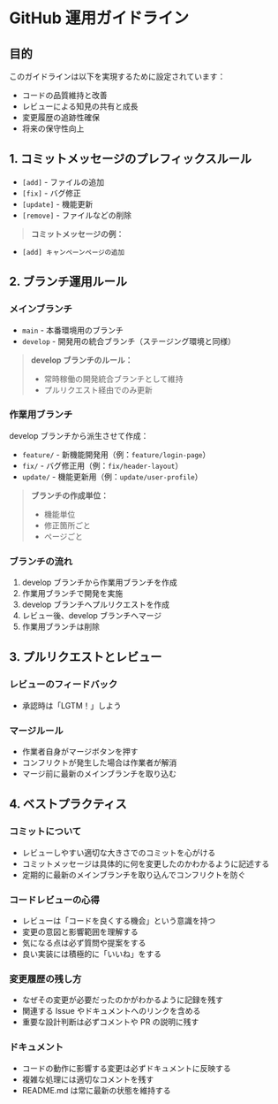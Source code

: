 # GitHub 運用ガイドライン

## 目的

このガイドラインは以下を実現するために設定されています：

-   コードの品質維持と改善
-   レビューによる知見の共有と成長
-   変更履歴の追跡性確保
-   将来の保守性向上

## 1. コミットメッセージのプレフィックスルール

-   `[add]` - ファイルの追加
-   `[fix]` - バグ修正
-   `[update]` - 機能更新
-   `[remove]` - ファイルなどの削除

> **コミットメッセージの例：**

-   `[add] キャンペーンページの追加`

## 2. ブランチ運用ルール

### メインブランチ

-   `main` - 本番環境用のブランチ
-   `develop` - 開発用の統合ブランチ（ステージング環境と同様）

> **develop ブランチのルール：**
>
> -   常時稼働の開発統合ブランチとして維持
> -   プルリクエスト経由でのみ更新

### 作業用ブランチ

develop ブランチから派生させて作成：

-   `feature/` - 新機能開発用（例：`feature/login-page`）
-   `fix/` - バグ修正用（例：`fix/header-layout`）
-   `update/` - 機能更新用（例：`update/user-profile`）

> **ブランチの作成単位：**
>
> -   機能単位
> -   修正箇所ごと
> -   ページごと

### ブランチの流れ

1. develop ブランチから作業用ブランチを作成
2. 作業用ブランチで開発を実施
3. develop ブランチへプルリクエストを作成
4. レビュー後、develop ブランチへマージ
5. 作業用ブランチは削除

## 3. プルリクエストとレビュー

### レビューのフィードバック

-   承認時は「LGTM！」しよう

### マージルール

-   作業者自身がマージボタンを押す
-   コンフリクトが発生した場合は作業者が解消
-   マージ前に最新のメインブランチを取り込む

## 4. ベストプラクティス

### コミットについて

-   レビューしやすい適切な大きさでのコミットを心がける
-   コミットメッセージは具体的に何を変更したのかわかるように記述する
-   定期的に最新のメインブランチを取り込んでコンフリクトを防ぐ

### コードレビューの心得

-   レビューは「コードを良くする機会」という意識を持つ
-   変更の意図と影響範囲を理解する
-   気になる点は必ず質問や提案をする
-   良い実装には積極的に「いいね」をする

### 変更履歴の残し方

-   なぜその変更が必要だったのかがわかるように記録を残す
-   関連する Issue やドキュメントへのリンクを含める
-   重要な設計判断は必ずコメントや PR の説明に残す

### ドキュメント

-   コードの動作に影響する変更は必ずドキュメントに反映する
-   複雑な処理には適切なコメントを残す
-   README.md は常に最新の状態を維持する
